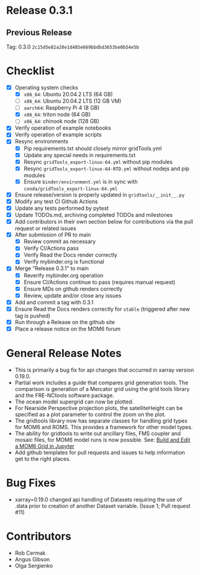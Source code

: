 # Release 0.3.1

## Previous Release

Tag: 0.3.0 `2c15d5e82a28e1d485e669bbdbd3653be0b54e5b`

# Checklist

 - [X] Operating system checks
   - [X] `x86_64`: Ubuntu 20.04.2 LTS (64 GB)
   - [ ] `x86_64`: Ubuntu 20.04.2 LTS (12 GB VM)
   - [ ] `aarch64`: Raspberry Pi 4 (8 GB)
   - [X] `x86_64`: triton node (64 GB)
   - [ ] `x86_64`: chinook node (128 GB)
 - [X] Verify operation of example notebooks
 - [X] Verify operation of example scripts
 - [X] Resync environments
   - [X] Pip requirements.txt should closely mirror gridTools.yml
   - [X] Update any special needs in requirements.txt
   - [X] Resync `gridTools_export-linux-64.yml` without pip modules
   - [X] Resync `gridTools_export-linux-64-RTD.yml` without nodejs and pip modules
   - [X] Ensure `binder/environment.yml` is in sync
         with `conda/gridTools_export-linux-64.yml`
 - [X] Ensure release/version is properly updated in `gridtools/__init__.py`
 - [X] Modify any test CI Github Actions
 - [X] Update any tests performed by pytest
 - [X] Update TODOs.md, archiving completed TODOs and milestones
 - [X] Add contributors in their own section below for contributions via the pull request or related issues
 - [X] After submission of PR to main
   - [X] Review commit as necessary
   - [X] Verify CI/Actions pass
   - [X] Verify Read the Docs render correctly
   - [X] Verify mybinder.org is functional
 - [X] Merge "Release 0.3.1" to main
   - [X] Reverify mybinder.org operation
   - [X] Ensure CI/Actions continue to pass (requires manual request)
   - [X] Ensure MDs on github renders correctly
   - [X] Review, update and/or close any issues
 - [X] Add and commit a tag with 0.3.1
 - [X] Ensure Read the Docs renders correctly for `stable` (triggered after new tag is pushed)
 - [X] Run through a Release on the github site
 - [X] Place a release notice on the MOM6 forum

# General Release Notes

 - This is primarily a bug fix for api changes that occurred in xarray version 0.19.0.
 - Partial work includes a guide that compares grid generation tools.  The comparison
   is generation of a Mercator grid using the grid tools library and the FRE-NCtools
   software package.
 - The ocean model supergrid can now be plotted.
 - For Nearside Perspective projection plots, the satelliteHeight can be
   specified as a plot parameter to control the zoom on the plot.
 - The gridtools library now has separate classes for handling grid types
   for MOM6 and ROMS.  This provides a framework for other model types.
 - The ability for gridtools to write out ancillary files, FMS coupler and
   mosaic files, for MOM6 model runs is now possible.  See:
   [Build and Edit a MOM6 Grid in Jupyter](https://mom6gridtools.readthedocs.io/en/latest/tutorials/jupyterMOM6.html)
 - Add github templates for pull requests and issues to help information
   get to the right places.

# Bug Fixes

 - xarray=0.19.0 changed api handling of Datasets requiring the use of
   .data prior to creation of another Dataset variable. (Issue 1; Pull request #11)

# Contributors

 - Rob Cermak
 - Angus Gibson
 - Olga Sergienko
